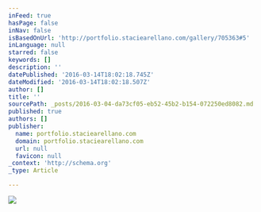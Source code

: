 ```yaml
---
inFeed: true
hasPage: false
inNav: false
isBasedOnUrl: 'http://portfolio.staciearellano.com/gallery/705363#5'
inLanguage: null
starred: false
keywords: []
description: ''
datePublished: '2016-03-14T18:02:18.745Z'
dateModified: '2016-03-14T18:02:18.507Z'
author: []
title: ''
sourcePath: _posts/2016-03-04-da73cf05-eb52-45b2-b154-072250ed8082.md
published: true
authors: []
publisher:
  name: portfolio.staciearellano.com
  domain: portfolio.staciearellano.com
  url: null
  favicon: null
_context: 'http://schema.org'
_type: Article

---
```

![](https://s3-us-west-2.amazonaws.com/the-grid-img/p/a7ba7eaf1532b8fb0b7005db363bcaf3c096dff9.jpg)